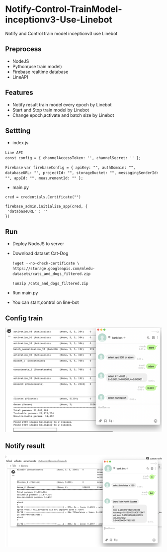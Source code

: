 # Notify-Control-TrainModel-inceptionv3-Use-Linebot
Notify and Control train model inceptionv3 use Linebot 

## Preprocess
   - NodeJS
   - Python(use train model)
   - Firebase realtime database
   - LineAPI
   
## Features
   - Notify result train model every epoch by Linebot
   - Start and Stop train model by Linebot
   - Change epoch,activate and batch size by Linebot

## Settting
   - index.js
   
   `Line API`  
    ```const config = {
           channelAccessToken: '',
           channelSecret: ''
         }; ```
         
   `Firebase`
      ```
         var firebaseConfig = {
           apiKey: "",
           authDomain: "",
           databaseURL: "",
           projectId: "",
           storageBucket: "",
           messagingSenderId: "",
           appId: "",
           measurementId: ""
         };
      ```
   - main.py
   
   ```
   cred = credentials.Certificate("")
   ```
   
   ```
   firebase_admin.initialize_app(cred, {
    'databaseURL' : ''
   })
   ```
   
   ## Run
   - Deploy NodeJS to server 
   - Download dataset Cat-Dog
      
      ``!wget --no-check-certificate \
    https://storage.googleapis.com/mledu-datasets/cats_and_dogs_filtered.zip``
    
      ``!unzip /cats_and_dogs_filtered.zip``
   - Run main.py
   - You can start,control on line-bot
   
   ## Config train 
   
   ![Image of Yaktocat](https://github.com/bankff/Notify-Control-TrainModel-inceptionv3-Use-Linebot/blob/master/%E0%B8%A0%E0%B8%B2%E0%B8%9E%E0%B8%AB%E0%B8%99%E0%B9%89%E0%B8%B2%E0%B8%88%E0%B8%AD%202563-09-14%20%E0%B9%80%E0%B8%A7%E0%B8%A5%E0%B8%B2%2000.06.31.png)
   
   ## Notify result 
   
  ![Image of Yaktocat](https://github.com/bankff/Notify-Control-TrainModel-inceptionv3-Use-Linebot/blob/master/%E0%B8%A0%E0%B8%B2%E0%B8%9E%E0%B8%AB%E0%B8%99%E0%B9%89%E0%B8%B2%E0%B8%88%E0%B8%AD%202563-09-14%20%E0%B9%80%E0%B8%A7%E0%B8%A5%E0%B8%B2%2000.11.00.png)
